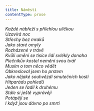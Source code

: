 ```yaml
---
title: Náměstí
contentType: prose
---
```


<section>

_Každé nábřeží s přilehlou uličkou  
Uzavírá noc  
Střechy bez mraků  
Jako staré omyly  
Rozházené v trávě  
Kvůli umění se tisíce lidí svlékly donaha  
Plečnikův kostel nemění svou tvář  
Musím o tom něco vědět  
Obkresloval jsem ho prstem  
Jako nějaké souhvězdí smutečních kostí  
Hitparádu pohledů  
Jeden se řadil k druhému  
Stále si ještě vyprávějí  
Potápějí se  
I když jsou dávno po smrti_

</section>
